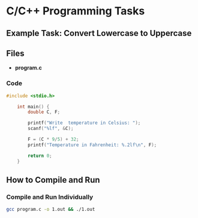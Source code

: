 # C/C++ Programming Tasks  

## Example Task: Convert Lowercase to Uppercase  

## Files  
- **program.c**

### Code  

```c
#include <stdio.h>

	int main() {
		double C, F;

		printf("Write  temperature in Celsius: ");
		scanf("%lf", &C);

		F = (C * 9/5) + 32;
		printf("Temperature in Fahrenheit: %.2lf\n", F);

		return 0;
	}
```
## How to Compile and Run  

### Compile and Run Individually  
```sh
gcc program.c -o 1.out && ./1.out
```